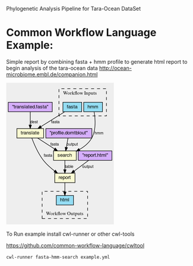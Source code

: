 Phylogenetic Analysis Pipeline for Tara-Ocean DataSet

# Common Workflow Language Example:
Simple report by combining fasta + hmm profile to generate html report to begin analysis of the tara-ocean data
http://ocean-microbiome.embl.de/companion.html

![alt Workflow](https://raw.githubusercontent.com/agonopol/cwl-examples/master/data/fasta-hmm-search.png)

To Run example install cwl-runner or other cwl-tools

https://github.com/common-workflow-language/cwltool


```bash
cwl-runner fasta-hmm-search example.yml
```
